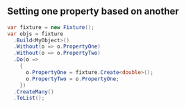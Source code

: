 
## Setting one property based on another
```csharp
var fixture = new Fixture();
var objs = fixture
  .Build<MyObject>()
  .Without(o => o.PropertyOne)
  .Without(o => o.PropertyTwo)
  .Do(o =>
    {
      o.PropertyOne = fixture.Create<double>();
      o.PropertyTwo = o.PropertyOne;
    })
  .CreateMany()
  .ToList();
```